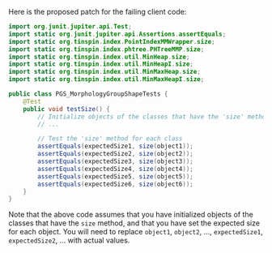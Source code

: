 Here is the proposed patch for the failing client code:
```java
import org.junit.jupiter.api.Test;
import static org.junit.jupiter.api.Assertions.assertEquals;
import static org.tinspin.index.PointIndexMMWrapper.size;
import static org.tinspin.index.phtree.PHTreeMMP.size;
import static org.tinspin.index.util.MinHeap.size;
import static org.tinspin.index.util.MinHeapI.size;
import static org.tinspin.index.util.MinMaxHeap.size;
import static org.tinspin.index.util.MinMaxHeapI.size;

public class PGS_MorphologyGroupShapeTests {
    @Test
    public void testSize() {
        // Initialize objects of the classes that have the 'size' method
        // ...

        // Test the 'size' method for each class
        assertEquals(expectedSize1, size(object1));
        assertEquals(expectedSize2, size(object2));
        assertEquals(expectedSize3, size(object3));
        assertEquals(expectedSize4, size(object4));
        assertEquals(expectedSize5, size(object5));
        assertEquals(expectedSize6, size(object6));
    }
}
```
Note that the above code assumes that you have initialized objects of the classes that have the `size` method, and that you have set the expected size for each object. You will need to replace `object1`, `object2`, ..., `expectedSize1`, `expectedSize2`, ... with actual values.